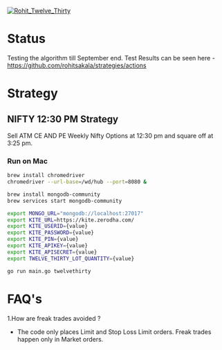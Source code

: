 [![Rohit_Twelve_Thirty](https://github.com/rohitsakala/strategies/actions/workflows/rohit_twelve_thirty.yml/badge.svg?branch=master)](https://github.com/rohitsakala/strategies/actions/workflows/rohit_twelve_thirty.yml)


# Status 

Testing the algorithm till September end. 
Test Results can be seen here - https://github.com/rohitsakala/strategies/actions


# Strategy

## NIFTY 12:30 PM Strategy 

Sell ATM CE AND PE Weekly Nifty Options at 12:30 pm and square off at 3:25 pm.

### Run on Mac

```bash
brew install chromedriver
chromedriver --url-base=/wd/hub --port=8080 &
```

```bash
brew install mongodb-community
brew services start mongodb-community
```

```bash
export MONGO_URL="mongodb://localhost:27017"
export KITE_URL=https://kite.zerodha.com/
export KITE_USERID={value}
export KITE_PASSWORD={value}
export KITE_PIN={value}
export KITE_APIKEY={value}
export KITE_APISECRET={value}
export TWELVE_THIRTY_LOT_QUANTITY={value}
```

```bash
go run main.go twelvethirty
```



# FAQ's

1.How are freak trades avoided ?
- The code only places Limit and Stop Loss Limit orders. Freak trades happen only in Market orders.
